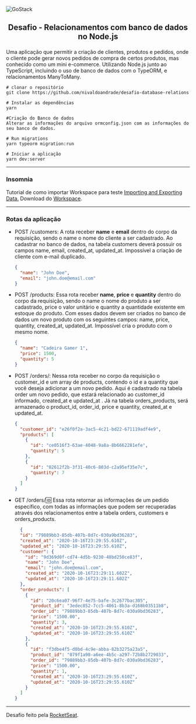 <img alt="GoStack" src="https://camo.githubusercontent.com/d25397e9df01fe7882dcc1cbc96bdf052ffd7d0c/68747470733a2f2f73746f726167652e676f6f676c65617069732e636f6d2f676f6c64656e2d77696e642f626f6f7463616d702d676f737461636b2f6865616465722d6465736166696f732e706e67" style="max-width:100%">

## <p style="margin-top: 16px" align="center">**Desafio - Relacionamentos com banco de dados no Node.js**</p>

Uma aplicação que permitir a criação de clientes, produtos e pedidos, onde o cliente pode gerar novos pedidos de compra de certos produtos, mas conhecido como um mini e-commerce. Utilizando Node.js junto ao TypeScript, incluindo o uso de banco de dados com o TypeORM, e relacionamentos ManyToMany.


```
# clonar o repositório
git clone https://github.com/nivaldoandrade/desafio-database-relations

# Instalar as dependências
yarn

#Criação do Banco de dados
Alterar as informações do arquivo ormconfig.json com as informações do seu banco de dados.

# Run migrations
yarn typeorm migration:run

# Iniciar a aplicação
yarn dev:server

```
---
### Insomnia
Tutorial de como importar Workspace para teste [Importing and Exporting Data.](https://support.insomnia.rest/article/52-importing-and-exporting-data)
Download do [Workspace]().

---
### Rotas da aplicação
* POST /customers: A rota receber **name** e **email** dentro do corpo da requisição, sendo o name o nome do cliente a ser cadastrado. Ao cadastrar no banco de dados, na tabela customers deverá possuir os campos name, email, created_at, updated_at. Impossível a criação de cliente com e-mail duplicado.

  ```JSON
  {
    "name": "John Doe",
    "email": "john.doe@email.com"
  }
  ```

* POST /products: Essa rota receber **name**, **price** e **quantity** dentro do corpo da requisição, sendo o name o nome do produto a ser cadastrado, price o valor unitário e quantity a quantidade existente em estoque do produto. Com esses dados devem ser criados no banco de dados um novo produto com os seguintes campos: name, price, quantity, created_at, updated_at. Impossível cria o produto com o mesmo nome.

  ```JSON
  {
	"name": "Cadeira Gamer 1",
	"price": 1500,
	"quantity": 5
  }
  ```

* POST /orders/: Nessa rota receber no corpo da requisição o customer_id e um array de products, contendo o id e a quantity que você deseja adicionar a um novo pedido. Aqui é cadastrado na tabela order um novo pedido, que estará relacionado ao customer_id informado, created_at e updated_at . Já na tabela orders_products, será armazenado o product_id, order_id, price e quantity, created_at e updated_at.

  ```JSON
  {
    "customer_id": "e26f0f2a-3ac5-4c21-bd22-671119adf4e9",
    "products": [
      {
        "id": "ce0516f3-63ae-4048-9a8a-8b6662281efe",
        "quantity": 5
      },
      {
        "id": "82612f2b-3f31-40c6-803d-c2a95ef35e7c",
        "quantity": 7
      }
    ]
  }
  ```

* GET /orders/:id: Essa rota retornar as informações de um pedido específico, com todas as informações que podem ser recuperadas através dos relacionamentos entre a tabela orders, customers e orders_products.

  ```JSON
    {
    "id": "79889bb3-85db-407b-8d7c-030a9bd36283",
    "created_at": "2020-10-16T23:29:55.610Z",
    "updated_at": "2020-10-16T23:29:55.610Z",
    "customer": {
      "id": "9d369d0f-cd74-4d5b-9230-48bd250ce83f",
      "name": "John Doe",
      "email": "john.doe@email.com",
      "created_at": "2020-10-16T23:29:11.602Z",
      "updated_at": "2020-10-16T23:29:11.602Z"
    },
    "order_products": [
      {
        "id": "20c6ea07-96f7-4e75-bafe-3c2677bac305",
        "product_id": "3edec852-7cc5-4061-8b3a-d168b03511b8",
        "order_id": "79889bb3-85db-407b-8d7c-030a9bd36283",
        "price": "1500.00",
        "quantity": 3,
        "created_at": "2020-10-16T23:29:55.610Z",
        "updated_at": "2020-10-16T23:29:55.610Z"
      },
      {
        "id": "f3dbe4f5-d0bd-4c9e-abba-82b3275a23a5",
        "product_id": "079f1a90-a6ee-4b5c-a297-72b8b2729033",
        "order_id": "79889bb3-85db-407b-8d7c-030a9bd36283",
        "price": "1500.00",
        "quantity": 1,
        "created_at": "2020-10-16T23:29:55.610Z",
        "updated_at": "2020-10-16T23:29:55.610Z"
      }
    ]
  }
  ```


____
Desafio feito pela [RocketSeat](https://rocketseat.com.br/).


